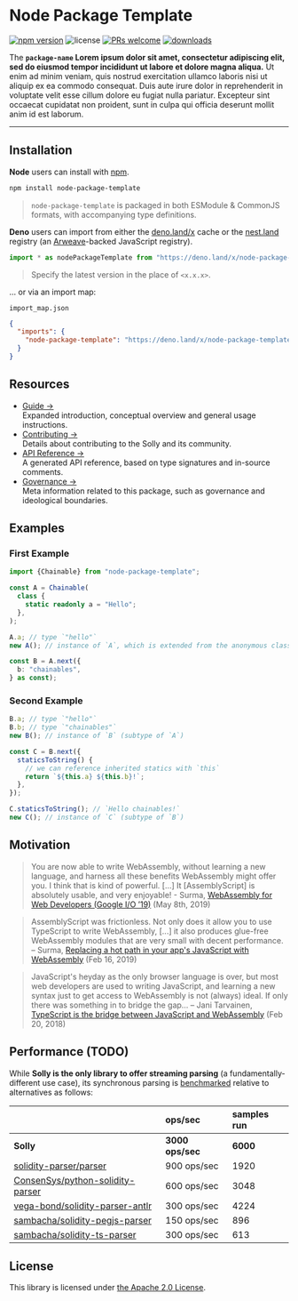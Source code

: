 # Node Package Template

[![npm version](https://img.shields.io/npm/v/style-dictionary.svg?style=flat-square)](https://badge.fury.io/js/style-dictionary) ![license](https://img.shields.io/npm/l/style-dictionary.svg?style=flat-square) [![PRs welcome](https://img.shields.io/badge/PRs-welcome-brightgreen.svg?style=flat-square)](https://github.com/amzn/style-dictionary/blob/master/CONTRIBUTING.md#submitting-pull-requests) [![downloads](https://img.shields.io/npm/dm/style-dictionary.svg?style=flat-square)](https://www.npmjs.com/package/style-dictionary)

The **`package-name` Lorem ipsum dolor sit amet, consectetur adipiscing elit, sed do eiusmod tempor incididunt ut labore et dolore magna aliqua.** Ut enim ad minim veniam, quis nostrud exercitation ullamco laboris nisi ut aliquip ex ea commodo consequat. Duis aute irure dolor in reprehenderit in voluptate velit esse cillum dolore eu fugiat nulla pariatur. Excepteur sint occaecat cupidatat non proident, sunt in culpa qui officia deserunt mollit anim id est laborum.

---

## Installation

**Node** users can install with [npm](https://www.npmjs.com/package/node-package-template).

```sh
npm install node-package-template
```

> `node-package-template` is packaged in both ESModule & CommonJS formats, with accompanying type definitions.

**Deno** users can import from either the [deno.land/x](https://deno.land/x) cache or the [nest.land](https://nest.land) registry (an [Arweave](https://www.arweave.org/)-backed JavaScript registry).

```ts
import * as nodePackageTemplate from "https://deno.land/x/node-package-template@<x.x.x>/mod.ts";
```

> Specify the latest version in the place of `<x.x.x>`.

... or via an import map:

`import_map.json`

```json
{
  "imports": {
    "node-package-template": "https://deno.land/x/node-package-template@<x.x.x>/mod.ts"
  }
}
```

## Resources

<!-- TODO: YouTube series -->

- [Guide &rarr;](docs/guide.md)<br />Expanded introduction, conceptual overview and general usage instructions.
- [Contributing &rarr;](CONTRIBUTING.md)<br />Details about contributing to the Solly and its community.
- [API Reference &rarr;](docs/reference.md)<br />A generated API reference, based on type signatures and in-source comments.
- [Governance &rarr;](docs/governance.md)<br />Meta information related to this package, such as governance and ideological boundaries.

## Examples

### First Example

```ts
import {Chainable} from "node-package-template";

const A = Chainable(
  class {
    static readonly a = "Hello";
  },
);

A.a; // type `"hello"`
new A(); // instance of `A`, which is extended from the anonymous class

const B = A.next({
  b: "chainables",
} as const);
```

### Second Example

```ts
B.a; // type `"hello"`
B.b; // type `"chainables"`
new B(); // instance of `B` (subtype of `A`)

const C = B.next({
  staticsToString() {
    // we can reference inherited statics with `this`
    return `${this.a} ${this.b}!`;
  },
});

C.staticsToString(); // `Hello chainables!`
new C(); // instance of `C` (subtype of `B`)
```

## Motivation

> You are now able to write WebAssembly, without learning a new language, and harness all these benefits WebAssembly might offer you. I think that is kind of powerful. [...] It [AssemblyScript] is absolutely usable, and very enjoyable! - Surma, [WebAssembly for Web Developers (Google I/O ’19)](https://youtu.be/njt-Qzw0mVY) (May 8th, 2019)

> AssemblyScript was frictionless. Not only does it allow you to use TypeScript to write WebAssembly, [...] it also produces glue-free WebAssembly modules that are very small with decent performance. – Surma, [Replacing a hot path in your app's JavaScript with WebAssembly](https://developers.google.com/web/updates/2019/02/hotpath-with-wasm) (Feb 16, 2019)

> JavaScript's heyday as the only browser language is over, but most web developers are used to writing JavaScript, and learning a new syntax just to get access to WebAssembly is not (always) ideal. If only there was something in to bridge the gap… – Jani Tarvainen, [TypeScript is the bridge between JavaScript and WebAssembly](https://malloc.fi/typescript-bridge-javascript-webassembly) (Feb 20, 2018)

## Performance (TODO)

While **Solly is the only library to offer streaming parsing** (a fundamentally-different use case), its synchronous parsing is [benchmarked](./bench/readme.txt) relative to alternatives as follows:

|                                                                                         | ops/sec          | samples run |
| :-------------------------------------------------------------------------------------- | :--------------- | :---------- |
| **Solly**                                                                               | **3000 ops/sec** | **6000**    |
| [solidity-parser/parser](https://github.com/solidity-parser/parser)                     | 900 ops/sec      | 1920        |
| [ConsenSys/python-solidity-parser](https://github.com/ConsenSys/python-solidity-parser) | 600 ops/sec      | 3048        |
| [vega-bond/solidity-parser-antlr](vega-bond/solidity-parser-antlr)                      | 300 ops/sec      | 4224        |
| [sambacha/solidity-pegjs-parser](https://github.com/sambacha/solidity-pegjs-parser)     | 150 ops/sec      | 896         |
| [sambacha/solidity-ts-parser](https://github.com/sambacha/solidity-ts-parser)           | 300 ops/sec      | 613         |

## License

This library is licensed under [the Apache 2.0 License](LICENSE).
